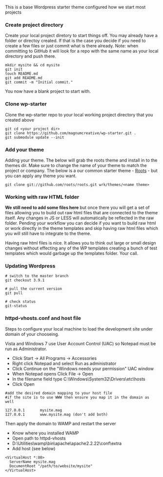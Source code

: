 This is a base Wordpress starter theme configured how we start most projects

### Create project directory
Create your local project diretory to start things off. You may already have a folder or directoy created. If that is the case you decide if you need to create a few files or just commit what is there already. Note: when committing to GitHub it will look for a repo with the same name as your local directory and push there.

````
mkdir mysite && cd mysite
git init
touch README.md
git add README.md
git commit -m "Initial commit."
````
You now have a blank project to start with.
### Clone wp-starter
Clone the wp-starter repo to your local working project directory that you created above

````
git cd <your project dir>
git clone https://github.com/magnumcreative/wp-starter.git .
git submodule update --init
````
### Add your theme
Adding your theme. The below will grab the roots theme and install in to the themes dir. Make sure to change the name of your theme to match the project or company. The below is a our common starter theme - <a href="https://github.com/roots/roots">Roots</a> - but you can apply any theme you want.

````
git clone git://github.com/roots/roots.git wrk/themes/<name theme>
````
### Working with raw HTML folder

**We still need to add some files here** but once there you will get a set of files allowing you to build out raw html files that are connected to the theme itself. Any changes in JS or LESS will automatically be reflected in the raw folder. Pending your workflow you can decide if you want to build raw html or work directly in the theme templates and skip having raw html files which you will still have to integrate to the theme.

Having raw html files is nice. It allows you to think out large or small design changes without effecting any of the WP templates creating a bunch of test templates which would garbage up the templates folder. Your call.

### Updating Wordpress

````
# switch to the master branch
git checkout 3.9.1

# pull the current version
git pull

# check status
git-status
````
### httpd-vhosts.conf and host file
Steps to configure your local machine to load the development site under domain of your chooseing.

Vista and Windows 7 use User Account Control (UAC) so Notepad must be run as Administrator.

* Click Start -> All Programs -> Accessories
* Right click Notepad and select Run as administrator
* Click Continue on the "Windows needs your permission" UAC window
* When Notepad opens Click File -> Open
* In the filename field type C:\Windows\System32\Drivers\etc\hosts
* Click Open

````
#add the desired domain mapping to your host file
#if the site is to use WWW then ensure you map it in the domain as well

127.0.0.1       mysite.mag
127.0.0.1       www.mysite.mag (don't add both)
````
Then apply the domain to WAMP and restart the server
* Know where you installed WAMP
* Open path to httpd-vhosts
* D:\Utilities\wamp\bin\apache\apache2.2.22\conf\extra
* Add host (see below)
````
<VirtualHost *:80>
  ServerName mysite.mag
  DocumentRoot "/path/to/website/mysite"
</VirtualHost>
````
